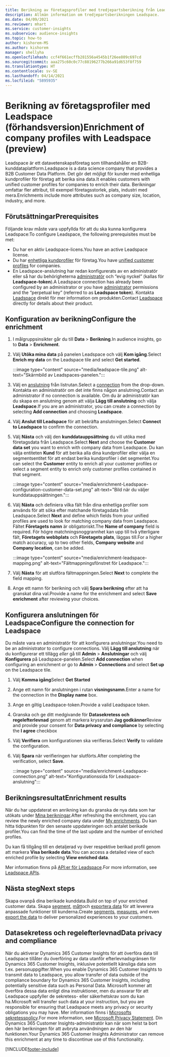 ```yaml
---
title: Berikning av företagsprofiler med tredjepartsberikning från Leadspace
description: Allmän information om tredjepartsberikningen Leadspace.
ms.date: 04/09/2021
ms.reviewer: mhart
ms.service: customer-insights
ms.subservice: audience-insights
ms.topic: how-to
author: kishorem-MS
ms.author: kishorem
manager: shellyha
ms.openlocfilehash: ccf4f661ecffb281556a4545b1f26ee809c697cd
ms.sourcegitcommit: aaa275c60c0c77c88196277b266a91d653f8f759
ms.translationtype: HT
ms.contentlocale: sv-SE
ms.lasthandoff: 04/14/2021
ms.locfileid: "5895935"
---
```

# <a name="enrichment-of-company-profiles-with-leadspace-preview"></a><span data-ttu-id="7b67b-103">Berikning av företagsprofiler med Leadspace (förhandsversion)</span><span class="sxs-lookup"><span data-stu-id="7b67b-103">Enrichment of company profiles with Leadspace (preview)</span></span>

<span data-ttu-id="7b67b-104">Leadspace är ett datavetenskapsföretag som tillhandahåller en B2B-kunddataplattform.</span><span class="sxs-lookup"><span data-stu-id="7b67b-104">Leadspace is a data science company that provides a B2B Customer Data Platform.</span></span> <span data-ttu-id="7b67b-105">Det gör det möjligt för kunder med enhetliga kundprofiler för företag att berika sina data.</span><span class="sxs-lookup"><span data-stu-id="7b67b-105">It enables customers with unified customer profiles for companies to enrich their data.</span></span> <span data-ttu-id="7b67b-106">Berikningar omfattar fler attribut, till exempel företagsstorlek, plats, industri med mera.</span><span class="sxs-lookup"><span data-stu-id="7b67b-106">Enrichments include more attributes such as company size, location, industry, and more.</span></span>

## <a name="prerequisites"></a><span data-ttu-id="7b67b-107">Förutsättningar</span><span class="sxs-lookup"><span data-stu-id="7b67b-107">Prerequisites</span></span>

<span data-ttu-id="7b67b-108">Följande krav måste vara uppfyllda för att du ska kunna konfigurera Leadspace:</span><span class="sxs-lookup"><span data-stu-id="7b67b-108">To configure Leadspace, the following prerequisites must be met:</span></span>

- <span data-ttu-id="7b67b-109">Du har en aktiv Leadspace-licens.</span><span class="sxs-lookup"><span data-stu-id="7b67b-109">You have an active Leadspace license.</span></span>
- <span data-ttu-id="7b67b-110">Du har [enhetliga kundprofiler](customer-profiles.md) för företag.</span><span class="sxs-lookup"><span data-stu-id="7b67b-110">You have [unified customer profiles](customer-profiles.md) for companies.</span></span>
- <span data-ttu-id="7b67b-111">En Leadspace-anslutning har redan konfigurerats av en administratör eller så har du behörigheterna [administratör](permissions.md#administrator) och “evig nyckel” (kallas för **Leadspace-token**).</span><span class="sxs-lookup"><span data-stu-id="7b67b-111">A Leadspace connection has already been configured by an administrator or you have [administrator](permissions.md#administrator) permissions and the “perpetual key” (referred to as **Leadspace token**).</span></span> <span data-ttu-id="7b67b-112">Kontakta [Leadspace](https://www.leadspace.com/products/leadspace-on-demand/) direkt för mer information om produkten.</span><span class="sxs-lookup"><span data-stu-id="7b67b-112">Contact [Leadspace](https://www.leadspace.com/products/leadspace-on-demand/) directly for details about their product.</span></span>

## <a name="configure-the-enrichment"></a><span data-ttu-id="7b67b-113">Konfiguration av berikning</span><span class="sxs-lookup"><span data-stu-id="7b67b-113">Configure the enrichment</span></span>

1. <span data-ttu-id="7b67b-114">I målgruppsinsikter går du till **Data** > **Berikning**.</span><span class="sxs-lookup"><span data-stu-id="7b67b-114">In audience insights, go to **Data** > **Enrichment**.</span></span>

1. <span data-ttu-id="7b67b-115">Välj **Utöka mina data** på panelen Leadspace och välj **Kom igång**.</span><span class="sxs-lookup"><span data-stu-id="7b67b-115">Select **Enrich my data** on the Leadspace tile and select **Get started**.</span></span>

   :::image type="content" source="media/leadspace-tile.png" alt-text="Skärmbild av Leadspaces-panelen.":::

1. <span data-ttu-id="7b67b-117">Välj en [anslutning](connections.md) från listrutan.</span><span class="sxs-lookup"><span data-stu-id="7b67b-117">Select a [connection](connections.md) from the drop-down.</span></span> <span data-ttu-id="7b67b-118">Kontakta en administratör om det inte finns någon anslutning.</span><span class="sxs-lookup"><span data-stu-id="7b67b-118">Contact an administrator if no connection is available.</span></span> <span data-ttu-id="7b67b-119">Om du är administratör kan du skapa en anslutning genom att välja **Lägg till anslutning** och välja **Leadspace**.</span><span class="sxs-lookup"><span data-stu-id="7b67b-119">If you are an administrator, you can create a connection by selecting **Add connection** and choosing **Leadspace**.</span></span> 

1. <span data-ttu-id="7b67b-120">Välj **Anslut till Leadspace** för att bekräfta anslutningen.</span><span class="sxs-lookup"><span data-stu-id="7b67b-120">Select **Connect to Leadspace** to confirm the connection.</span></span>

1. <span data-ttu-id="7b67b-121">Välj **Nästa** och välj den **kunddatauppsättning** du vill utöka med företagsdata från Leadspace.</span><span class="sxs-lookup"><span data-stu-id="7b67b-121">Select **Next** and choose the **Customer data set** you want to enrich with company data from Leadspace.</span></span> <span data-ttu-id="7b67b-122">Du kan välja entiteten **Kund** för att berika alla dina kundprofiler eller välja en segmentsentitet för att endast berika kundprofiler i det segmentet.</span><span class="sxs-lookup"><span data-stu-id="7b67b-122">You can select the **Customer** entity to enrich all your customer profiles or select a segment entity to enrich only customer profiles contained in that segment.</span></span>

    :::image type="content" source="media/enrichment-Leadspace-configuration-customer-data-set.png" alt-text="Bild när du väljer kunddatauppsättningen.":::

1. <span data-ttu-id="7b67b-124">Välj **Nästa** och definiera vilka fält från dina enhetliga profiler som används för att söka efter matchande företagsdata från Leadspace.</span><span class="sxs-lookup"><span data-stu-id="7b67b-124">Select **Next** and define which fields from your unified profiles are used to look for matching company data from Leadspace.</span></span> <span data-ttu-id="7b67b-125">Fältet **Företagets namn** är obligatoriskt.</span><span class="sxs-lookup"><span data-stu-id="7b67b-125">The **Name of company** field is required.</span></span> <span data-ttu-id="7b67b-126">För högre matchningsnoggrannhet kan upp till två ytterligare fält, **Företagets webbplats** och **Företagets plats**, läggas till.</span><span class="sxs-lookup"><span data-stu-id="7b67b-126">For a higher match accuracy, up to two other fields, **Company website** and **Company location**, can be added.</span></span>

   :::image type="content" source="media/enrichment-leadspace-mapping.png" alt-text="Fältmappningsfönstret för Leadspace.":::

1. <span data-ttu-id="7b67b-128">Välj **Nästa** för att slutföra fältmappningen.</span><span class="sxs-lookup"><span data-stu-id="7b67b-128">Select **Next** to complete the field mapping.</span></span>

1. <span data-ttu-id="7b67b-129">Ange ett namn för berikning och välj **Spara berikning** efter att ha granskat dina val.</span><span class="sxs-lookup"><span data-stu-id="7b67b-129">Provide a name for the enrichment and select **Save enrichment** after reviewing your choices.</span></span>


## <a name="configure-the-connection-for-leadspace"></a><span data-ttu-id="7b67b-130">Konfigurera anslutningen för Leadspace</span><span class="sxs-lookup"><span data-stu-id="7b67b-130">Configure the connection for Leadspace</span></span> 

<span data-ttu-id="7b67b-131">Du måste vara en administratör för att konfigurera anslutningar.</span><span class="sxs-lookup"><span data-stu-id="7b67b-131">You need to be an administrator to configure connections.</span></span> <span data-ttu-id="7b67b-132">Välj **Lägg till anslutning** när du konfigurerar ett tillägg *eller* gå till **Admin** > **Anslutningar** och välj **Konfigurera** på Leadspace-panelen.</span><span class="sxs-lookup"><span data-stu-id="7b67b-132">Select **Add connection** when configuring an enrichment *or* go to **Admin** > **Connections** and select **Set up** on the Leadspace tile.</span></span>

1. <span data-ttu-id="7b67b-133">Välj **Komma igång**</span><span class="sxs-lookup"><span data-stu-id="7b67b-133">Select **Get Started**</span></span> 

1. <span data-ttu-id="7b67b-134">Ange ett namn för anslutningen i rutan **visningsnamn**.</span><span class="sxs-lookup"><span data-stu-id="7b67b-134">Enter a name for the connection in the **Display name** box.</span></span>

1. <span data-ttu-id="7b67b-135">Ange en giltig Leadspace-token.</span><span class="sxs-lookup"><span data-stu-id="7b67b-135">Provide a valid Leadspace token.</span></span>

1. <span data-ttu-id="7b67b-136">Granska och ge ditt medgivande för **Datasekretess och regelefterlevnad** genom att markera kryssrutan **Jag godkänner**</span><span class="sxs-lookup"><span data-stu-id="7b67b-136">Review and provide your consent for **Data privacy and compliance** by selecting the **I agree** checkbox</span></span>

1. <span data-ttu-id="7b67b-137">Välj **Verifiera** om konfigurationen ska verifieras.</span><span class="sxs-lookup"><span data-stu-id="7b67b-137">Select **Verify** to validate the configuration.</span></span>

1. <span data-ttu-id="7b67b-138">Välj **Spara** när verifieringen har slutförts.</span><span class="sxs-lookup"><span data-stu-id="7b67b-138">After completing the verification, select **Save**.</span></span>
   
   :::image type="content" source="media/enrichment-Leadspace-connection.png" alt-text="Konfigurationssida för Leadspace-anslutning":::

## <a name="enrichment-results"></a><span data-ttu-id="7b67b-140">Berikningsresultat</span><span class="sxs-lookup"><span data-stu-id="7b67b-140">Enrichment results</span></span>

<span data-ttu-id="7b67b-141">När du har uppdaterat en anrikning kan du granska de nya data som har utökats under [Mina berikningar](enrichment-hub.md).</span><span class="sxs-lookup"><span data-stu-id="7b67b-141">After refreshing the enrichment, you can review the newly enriched company data under [My enrichments](enrichment-hub.md).</span></span> <span data-ttu-id="7b67b-142">Du kan hitta tidpunkten för den senaste uppdateringen och antalet berikade profiler.</span><span class="sxs-lookup"><span data-stu-id="7b67b-142">You can find the time of the last update and the number of enriched profiles.</span></span>

<span data-ttu-id="7b67b-143">Du kan få tillgång till en detaljerad vy över respektive berikad profil genom att markera **Visa berikade data**.</span><span class="sxs-lookup"><span data-stu-id="7b67b-143">You can access a detailed view of each enriched profile by selecting **View enriched data**.</span></span>

<span data-ttu-id="7b67b-144">Mer information finns på [API:er för Leadspace](https://support.leadspace.com/hc/en-us/sections/201997649-API).</span><span class="sxs-lookup"><span data-stu-id="7b67b-144">For more information, see [Leadspace APIs](https://support.leadspace.com/hc/en-us/sections/201997649-API).</span></span>

## <a name="next-steps"></a><span data-ttu-id="7b67b-145">Nästa steg</span><span class="sxs-lookup"><span data-stu-id="7b67b-145">Next steps</span></span>

<span data-ttu-id="7b67b-146">Skapa ovanpå dina berikade kunddata.</span><span class="sxs-lookup"><span data-stu-id="7b67b-146">Build on top of your enriched customer data.</span></span> <span data-ttu-id="7b67b-147">Skapa [segment](segments.md), [mått](measures.md)och [exportera data](export-destinations.md) för att leverera anpassade funktioner till kunderna.</span><span class="sxs-lookup"><span data-stu-id="7b67b-147">Create [segments](segments.md), [measures](measures.md), and even [export the data](export-destinations.md) to deliver personalized experiences to your customers.</span></span>

## <a name="data-privacy-and-compliance"></a><span data-ttu-id="7b67b-148">Datasekretess och regelefterlevnad</span><span class="sxs-lookup"><span data-stu-id="7b67b-148">Data privacy and compliance</span></span>

<span data-ttu-id="7b67b-149">När du aktiverar Dynamics 365 Customer Insights för att överföra data till Leadspace tillåter du överföring av data utanför efterlevnadsgränsen för Dynamics 365 Customer Insights, inklusive potentiellt känsliga data som t.ex. personuppgifter.</span><span class="sxs-lookup"><span data-stu-id="7b67b-149">When you enable Dynamics 365 Customer Insights to transmit data to Leadspace, you allow transfer of data outside of the compliance boundary for Dynamics 365 Customer Insights, including potentially sensitive data such as Personal Data.</span></span> <span data-ttu-id="7b67b-150">Microsoft kommer att överföra dessa data enligt dina instruktioner, men du ansvarar för att Leadspace uppfyller de sekretess- eller säkerhetskrav som du kan ha.</span><span class="sxs-lookup"><span data-stu-id="7b67b-150">Microsoft will transfer such data at your instruction, but you are responsible for ensuring that Leadspace meets any privacy or security obligations you may have.</span></span> <span data-ttu-id="7b67b-151">Mer information finns i [Microsofts sekretesspolicy](https://go.microsoft.com/fwlink/?linkid=396732).</span><span class="sxs-lookup"><span data-stu-id="7b67b-151">For more information, see [Microsoft Privacy Statement](https://go.microsoft.com/fwlink/?linkid=396732).</span></span>
<span data-ttu-id="7b67b-152">Din Dynamics 365 Customer Insights-administratör kan när som helst ta bort den här berikningen för att avbryta användningen av den här funktionen.</span><span class="sxs-lookup"><span data-stu-id="7b67b-152">Your Dynamics 365 Customer Insights Administrator can remove this enrichment at any time to discontinue use of this functionality.</span></span>


[!INCLUDE[footer-include](../includes/footer-banner.md)]
